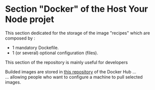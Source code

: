 Section "Docker" of the Host Your Node projet
==
This section dedicated for the storage of the image "recipes" which are composed by :
* 1 mandatory Dockefile. 
* 1 (or several) optional configuration (files). 

This section of the repository is mainly useful for developers

Builded images are stored in <A href="https://hub.docker.com/u/hostyournode/">this repository</A> of the Docker Hub ...   
... allowing people who want to configure a machine to pull selected images.
